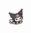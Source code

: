 <br clear="both">

<div align="center">
  <img height="32" src="./public/mahiro_flex.ico"  />
</div>

###

